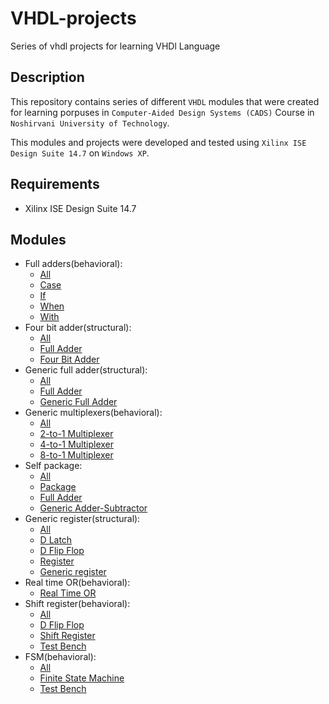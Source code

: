 # VHDL-projects

Series of vhdl projects for learning VHDl Language

## Description

This repository contains series of different `VHDL` modules that were created for learning porpuses in `Computer-Aided Design Systems (CADS)` Course in `Noshirvani University of Technology`.

This modules and projects were developed and tested using `Xilinx ISE Design Suite 14.7` on `Windows XP`.

## Requirements

- Xilinx ISE Design Suite 14.7

## Modules
- Full adders(behavioral):
  - [All](./full_adders)
  - [Case](./full_adders/fa_Case.vhd)
  - [If](./full_adders/fa_if.vhd)
  - [When](./full_adders/fa_When.vhd)
  - [With](./full_adders/fa_WithSelect.vhd)
- Four bit adder(structural):
  - [All](./four_bit_adder)
  - [Full Adder](./four_bit_adder/full_adder.vhd)
  - [Four Bit Adder](./four_bit_adder/fourBit_adder.vhd)
- Generic full adder(structural):
  - [All](./generic_full_adder)
  - [Full Adder](./generic_full_adder/full_adder.vhd)
  - [Generic Full Adder](./generic_full_adder/generic_full_adder.vhd)
- Generic multiplexers(behavioral):
  - [All](./generic_mux)
  - [2-to-1 Multiplexer](./generic_mux/mux21.vhd)
  - [4-to-1 Multiplexer](./generic_mux/mux41.vhd)
  - [8-to-1 Multiplexer](./generic_mux/mux81.vhd)
- Self package:
  - [All](./self_package)
  - [Package](./self_package/mam_package.vhd)
  - [Full Adder](./self_package/full_adder.vhd)
  - [Generic Adder-Subtractor](./self_package/generic_adder_subtractor.vhd)
- Generic register(structural):
  - [All](./generic_register)
  - [D Latch](./generic_register/dlatch.vhd)
  - [D Flip Flop](./generic_register/dff.vhd)
  - [Register](./generic_register/reg.vhd)
  - [Generic register](./generic_register/nbit_register.vhd)
- Real time OR(behavioral):
  - [Real Time OR](./Real_time_or/dlatch.vhd)
- Shift register(behavioral):
  - [All](./Shift_register)
  - [D Flip Flop](./Shift_register/dff.vhd)
  - [Shift Register](./Shift_register/shift_reg.vhd)
  - [Test Bench](./Shift_register/shift_test.vhd)
- FSM(behavioral):
  - [All](./FSM)
  - [Finite State Machine](./FSM/string_finder.vhd)
  - [Test Bench](./FSM/a_fsm_tb.vhd)

